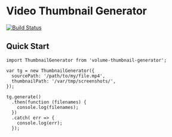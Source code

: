 # Video Thumbnail Generator

[![Build Status](https://travis-ci.org/volumenetwork/video-thumbnail-generator.svg?branch=master)](https://travis-ci.org/volumenetwork/video-thumbnail-generator)

## Quick Start

```
import ThumbnailGenerator from 'volume-thumbnail-generator';

var tg = new ThumbnailGenerator({
  sourcePath: '/path/to/my/file.mp4',
  thumbnailPath: '/var/tmp/screenshots/',
});

tg.generate()
  .then(function (filenames) {
    console.log(filenames);
  })
  .catch( err => {
    console.log(err);
  });
```